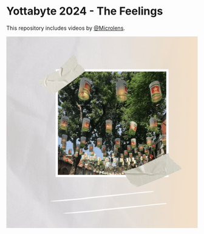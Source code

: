 # Yottabyte 2024 - The Feelings

This repository includes videos by [@Microlens](https://github.com/microlens).

![banner](yottabyte.png)

